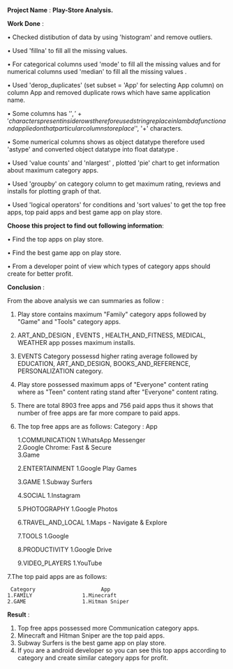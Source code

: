 **Project Name** : **Play-Store Analysis.**

**Work Done** :

• Checked distibution of data by using 'histogram' and remove outliers.

• Used 'fillna' to fill all the missing values.

• For categorical columns used 'mode' to fill all the missing values and for numerical columns used 'median' to fill all the missing values .

• Used 'derop_duplicates' (set subset = 'App' for selecting App column) on column App and removed duplicate rows which have same application name.

• Some columns has '$','+' characters present inside rows therefore used string replace in lambda function and applied on that particular columns to replace '$', '+'               characters. 

• Some numerical columns shows as object datatype therefore used 'astype' and converted object datatype into float datatype . 

• Used 'value counts' and 'nlargest' , plotted 'pie' chart to get information about maximum category apps.

• Used 'groupby' on category column to get maximum rating, reviews and installs for plotting graph of that.

• Used 'logical operators' for conditions and 'sort values' to get the top free apps, top paid apps and best game app on play store.


**Choose this project to find out following information**:

• Find the top apps on play store. 

• Find the best game app on play store. 

• From a developer point of view which types of category apps should create for better profit. 


**Conclusion** :

 From the above analysis we can summaries as follow :
    
1. Play store contains maximum "Family" category apps followed by "Game" and "Tools" category apps.
2. ART_AND_DESIGN , EVENTS , HEALTH_AND_FITNESS, MEDICAL, WEATHER app posses maximum installs.
3. EVENTS Category possessd higher rating average followed by EDUCATION, ART_AND_DESIGN, BOOKS_AND_REFERENCE,
   PERSONALIZATION category.
3. Play store possessed maximum apps of "Everyone" content rating where as "Teen" content rating stand after "Everyone" content 
   rating.
5. There are total 8903 free apps and 756 paid apps thus it shows that number of free apps are far more compare to paid apps.
6. The top free apps are as follows:
       Category :                    App 
    
    1.COMMUNICATION         1.WhatsApp Messenger  
                            2.Google Chrome: Fast & Secure   
                            3.Game  
        
    2.ENTERTAINMENT         1.Google Play Games
    
    3.GAME                  1.Subway Surfers
    
    4.SOCIAL                1.Instagram
    
    5.PHOTOGRAPHY           1.Google Photos
    
    6.TRAVEL_AND_LOCAL      1.Maps - Navigate & Explore
    
    7.TOOLS                 1.Google
    
    8.PRODUCTIVITY          1.Google Drive
    
    9.VIDEO_PLAYERS         1.YouTube
    
7.The top paid apps are as follows:
     
     Category                     App 
    1.FAMILY                1.Minecraft
    2.GAME                  1.Hitman Sniper 
    
    
**Result** :
1. Top free apps possessed more Communication category apps.
2. Minecraft and Hitman Sniper are the top paid apps.
3. Subway Surfers is the best game app on play store.
4. If you are a android developer so you can see this top apps according to category and create similar category apps for profit.
